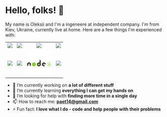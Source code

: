 
# Hello, folks! 👋

My name is Oleksii and I'm a ingeneere at independent company. I'm from Kiev, Ukraine, currently live at home. Here are a few things I'm experienced with:

<table>
  <tr>
    <td align="center"><img src="https://img.shields.io/badge/-JavaScript-F7DF1E?style=flat-square&logo=javascript&logoColor=black" width="80"/></td>
    <td align="center"><img src="https://img.shields.io/badge/-TypeScript-3178C6?style=flat-square&logo=typescript&logoColor=white" width="80"/></td>
    <td align="center"><img src="https://img.shields.io/badge/-Node.js-339933?style=flat-square&logo=node.js&logoColor=white" width="80"/></td>
    <td align="center"><img src="https://img.shields.io/badge/-React-61DAFB?style=flat-square&logo=react&logoColor=white" width="80"/></td>
  </tr>
  <tr>
    <td align="center"><img src="https://simpleicons.org/icons/javascript.svg" width="80"/></td>
    <td align="center"><img src="https://simpleicons.org/icons/typescript.svg" width="80"/></td>
    <td align="center"><img src="https://raw.githubusercontent.com/devicons/devicon/master/icons/nodejs/nodejs-original-wordmark.svg" width="80"/></td>
    <td align="center"><img src="https://simpleicons.org/icons/react.svg" width="80"/></td>
  </tr>
</table>


- 🔭 I’m currently working on **a lot of different stuff**
- 🌱 I’m currently learning **everything I can get my hands on**
- 🤔 I’m looking for help with **finding more time in a single day**
- 📫 How to reach me: **paet14@gmail.com**
- ⚡ Fun fact: **I love what I do - code and help people with their problems**



